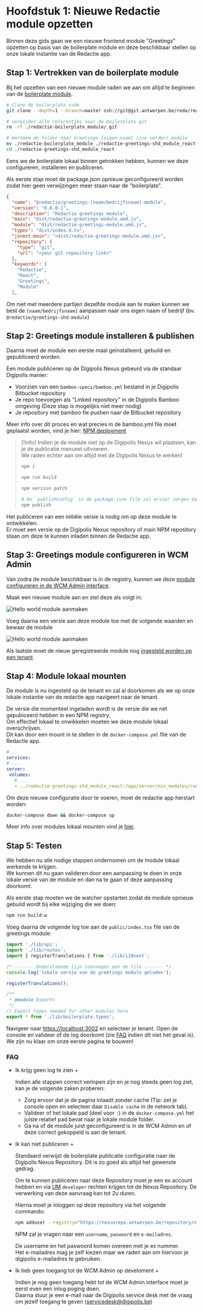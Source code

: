 # Hoofdstuk 1: Nieuwe Redactie module opzetten

Binnen deze gids gaan we een nieuwe frontend module "Greetings" opzetten op basis van de boilerplate module en deze beschikbaar stellen op onze lokale instantie van de Redactie app.

## Stap 1: Vertrekken van de boilerplate module

Bij het opzetten van een nieuwe module raden we aan om altijd te beginnen van de [boilerplate module](https://bitbucket.antwerpen.be/projects/REDA/repos/redactie-boilerplate_module/browse).

```bash
# Clone de boilerplate code
git clone --depth=1 --branch=master ssh://git@git.antwerpen.be/reda/redactie-boilerplate_module.git

# verwijder alle referenties naar de boilerplate git
rm -rf ./redactie-boilerplate_module/.git

# Hernoem de folder naar Greetings [eigen-naam] (zie verder) module 
mv ./redactie-boilerplate_module ./redactie-greetings-shd_module_react
cd ./redactie-greetings-shd_module_react
```

Eens we de boilerplate lokaal binnen getrokken hebben, kunnen we deze configureren, installeren en publiceren.

Als eerste stap moet de package.json opnieuw geconfigureerd worden zodat hier geen verwijzingen meer staan naar de "boilerplate".
```json
{
  "name": "@redactie/greetings-[naam/bedrijfsnaam]-module",
  "version": "0.0.0-1",
  "description": "Redactie greetings module",
  "main": "dist/redactie-greetings-module.umd.js",
  "module": "dist/redactie-greetings-module.umd.js",
  "types": "dist/index.d.ts",
  "jsnext:main": "<dist/redactie-greetings-module.umd.js>",
  "repository": {
    "type": "git",
    "url": "<your git repository link>"
  },
  "keywords": [
    "Redactie",
    "React",
    "Greetings",
    "Module"
  ],
```

Om niet met meerdere partijen dezelfde module aan te maken kunnen we best de `[naam/bedrijfsnaam]` aanpassen naar ons eigen naam of bedrijf (bv. `@redactie/greetings-shd-module`)

## Stap 2: Greetings module installeren & publishen

Daarna moet de module een eerste maal geïnstalleerd, gebuild en gepubliceerd worden.

Een module publiceren op de Digipolis Nexus gebeurd via de standaar Digipolis manier:
- Voorzien van een `bamboo-specs/bamboo.yml` bestand in je Digipolis Bitbucket repository
- Je repo toevoegen als "Linked repository" in de Digipolis Bamboo omgeving (Deze stap is mogelijks niet meer nodig)
- Je repository met bamboo fie pushen naar de Bitbucket repository

Meer info over dit proces en wat precies in de bamboo.yml file moet geplaatst worden, vind je hier: [NPM deployment](https://bitbucket.antwerpen.be/projects/PLAT/repos/documentation/browse/npm.md)



> [!info]
> Indien je de module niet op de Digipolis Nexus wil plaatsen, kan je de publicatie manueel uitvoeren.\
> We raden echter aan om altijd met de Digipolis Nexus te werken!
>
> ```bash
> npm i
>
> npm run build
>
> npm version patch
>
> # De `publishConfig` in de package.json file zal ervoor zorgen dat de module gepublished wordt op de Digipolis Nexus
> npm publish
> ```

Het publiceren van een initiële versie is nodig om op deze module te ontwikkelen.\
Er moet een versie op de Digipolis Nexus repository of main NPM repository staan om deze te kunnen inladen binnen de Redactie app.

## Stap 3: Greetings module configureren in WCM Admin

Van zodra de module beschikbaar is in de registry, kunnen we deze [module configureren in de WCM Admin interface](/modules/content/setup/redactie/dev-setup?id=module-registreren-in-wcm-admin-interface).

Maak een nieuwe module aan en stel deze als volgt in:

![Hello world module aanmaken](../../../assets/hello-world-module-main-setup.png ':size=700')

Voeg daarna een versie aan deze module toe met de volgende waarden en bewaar de module

![Hello world module aanmaken](../../../assets/hello-world-module-version-setup.png ':size=500')

Als laatste moet de nieuw geregistreerde module nog [ingesteld worden op een tenant](/modules/content/setup/redactie/dev-setup?id=module-instellen-op-tenant)

## Stap 4: Module lokaal mounten

De module is nu ingesteld op de tenant en zal al doorkomen als we op onze lokale instantie van de redactie app navigeert naar de tenant.

De versie die momenteel ingeladen wordt is de versie die we net gepubiceerd hebben in een NPM registry.\
Om effectief lokaal te onwikkelen moeten we deze module lokaal overschrijven.\
Dit kan door een mount in te stellen in de `docker-compose.yml` file van de Redactie app.

```yaml
# ...
services:
# ...
server:
 volumes: 
   # ...
   - ../redactie-greetings-shd_module_react:/app/server/niv_modules/redactie-greetings-shd-module-0-0-1:ro
```

Om deze nieuwe configuratie door te voeren, moet de redactie app herstart worden:

```bash
docker-compose down && docker-compose up
```

Meer info over modules lokaal mounten vind je [hier](/modules/content/setup/redactie/dev-setup?id=module-koppelen-aan-lokale-redactie-instantie).

## Stap 5: Testen

We hebben nu alle nodige stappen ondernomen om de module lokaal werkende te krijgen.\
We kunnen dit nu gaan valideren door een aanpassing te doen in onze lokale versie van de module en dan na te gaan of deze aanpassing doorkomt.

Als eerste stap moeten we de watcher opstarten zodat de module opnieuw gebuild wordt bij elke wijziging die we doen:
```bash
npm run build:w
```

Voeg daarna de volgende log toe aan de `public/index.tsx` file van de greetings module:
```ts
import './lib/api';
import './lib/routes';
import { registerTranslations } from './lib/i18next';

/* ------- Onderstaande lijn toevoegen aan de file ------- */
console.log('lokale versie van de greetings module geladen');

registerTranslations();

/**
 * @module Exports
 */
// Export types needed for other modules here
export * from './lib/boilerplate.types';
```

Navigeer naar [https://localhost:3002](https://localhost:3002) en selecteer je tenant. Open de console en valideer of de log doorkomt (zie [FAQ](#faq) indien dit niet het geval is).\
We zijn nu klaar om onze eerste pagina te bouwen!

### FAQ

+ Ik krijg geen log te zien +

  Indien alle stappen correct verlopen zijn en je nog steeds geen log ziet, kan je de volgende zaken proberen:
  - Zorg ervoor dat je de pagina inlaadt zonder cache (Tip: zet je console open en selecteer daar `Disable cache` in de network tab).
  - Valideer of het lokale pad (deel voor `:`) in de `docker-compose.yml` het juiste relatief pad bevat naar je lokale module folder.
  - Ga na of de module juist geconfigureerd is in de WCM Admin en of deze correct gekoppeld is aan de tenant.

+ Ik kan niet publiceren +

  Standaard verwijst de boilerplate publicatie configuratie naar de Digipolis Nexus Repository. Dit is zo goed als altijd het gewenste gedrag.

  Om te kunnen publiceren naar deze Repository moet je een ex account hebben en via [UM](https://um.antwerpen.be) `developer` rechten krijgen tot de Nexus Repository. 
  De verwerking van deze aanvraag kan tot 2u duren.

  Hierna moet je inloggen op deze repository via het volgende commando:

  ```bash
  npm adduser --registry="https://nexusrepo.antwerpen.be/repository/npm-private"
  ```

  NPM zal je vragen naar een `username`, `paswoord` en `e-mailadres`.
  
  De username en het paswoord komen overeen met je ex nummer.\
  Het e-mailadres mag je zelf kiezen maar we raden aan om hiervoor je digipolis e-mailadres te gebruiken.

+ Ik heb geen toegang tot de WCM Admin op develoment +

  Indien je nog geen toegang hebt tot de WCM Admin interface moet je eerst even een inlog poging doen.\
  Daarna stuur je een e-mail naar de Digipolis service desk met de vraag om jezelf toegang te geven (<a href="mailto:servicedesk@digipolis.be" alt="Digipolis service desk">servicedesk@digipolis.be</a>)
